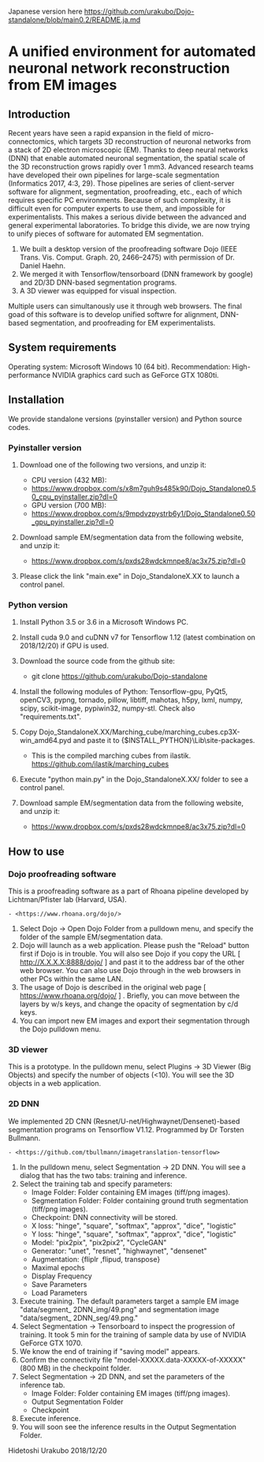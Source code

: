 Japanese version here
<https://github.com/urakubo/Dojo-standalone/blob/main0.2/README.ja.md>

# A unified environment for automated neuronal network reconstruction from EM images

## Introduction
Recent years have seen a rapid expansion in the field of micro-connectomics, which targets 3D reconstruction of neuronal networks from a stack of 2D electron microscopic (EM). Thanks to deep neural networks (DNN) that enable automated neuronal segmentation, the spatial scale of the 3D reconstruction grows rapidly over 1 mm3. Advanced research teams have developed their own pipelines for large-scale segmentation (Informatics 2017, 4:3, 29). Those pipelines are series of client-server software for alignment, segmentation, proofreading, etc., each of which requires specific PC environments. Because of such complexity, it is difficult even for computer experts to use them, and impossible for experimentalists. This makes a serious divide between the advanced and general experimental laboratories.
   To bridge this divide, we are now trying to unify pieces of software for automated EM segmentation. 
1.	We built a desktop version of the proofreading software Dojo (IEEE Trans. Vis. Comput. Graph. 20, 2466–2475) with permission of Dr. Daniel Haehn.
2.	We merged it with Tensorflow/tensorboard (DNN framework by google) and 2D/3D DNN-based segmentation programs. 
3.	A 3D viewer was equipped for visual inspection. 

Multiple users can simultanously use it through web browsers. The final goad of this software is to develop unified softwre for alignment, DNN-based segmentation, and proofreading for EM experimentalists.

## System requirements
Operating system: Microsoft Windows 10 (64 bit).
Recommendation: High-performance NVIDIA graphics card such as GeForce GTX 1080ti.

## Installation
We provide standalone versions (pyinstaller version) and Python source codes.

### Pyinstaller version 

1.	Download one of the following two versions, and unzip it:
	- CPU version (432 MB): 
   	- <https://www.dropbox.com/s/x8m7guh9s485k90/Dojo_Standalone0.50_cpu_pyinstaller.zip?dl=0>
   	- GPU version (700 MB):
   	- <https://www.dropbox.com/s/9mpdvzpystrb6y1/Dojo_Standalone0.50_gpu_pyinstaller.zip?dl=0>

2.	Download sample EM/segmentation data from the following website, and unzip it:
   	- <https://www.dropbox.com/s/pxds28wdckmnpe8/ac3x75.zip?dl=0>

3.	Please click the link "main.exe" in Dojo_StandaloneX.XX to launch a control panel.


### Python version 
1.	Install Python 3.5 or 3.6 in a Microsoft Windows PC.
2.	Install cuda 9.0 and cuDNN v7 for Tensorflow 1.12 (latest combination on 2018/12/20) if GPU is used.
3.	Download the source code from the github site:
   	- git clone https://github.com/urakubo/Dojo-standalone
4. Install the following modules of Python: Tensorflow-gpu, PyQt5, openCV3, pypng, tornado, pillow, 
libtiff, mahotas, h5py, lxml, numpy, scipy, scikit-image, pypiwin32, numpy-stl. Check also "requirements.txt". 
5. Copy Dojo_StandaloneX.XX/Marching_cube/marching_cubes.cp3X-win_amd64.pyd and paste it to {$INSTALL_PYTHON}\Lib\site-packages.

	- This is the compiled marching cubes from ilastik. https://github.com/ilastik/marching_cubes

6. Execute "python main.py" in the Dojo_StandaloneX.XX/ folder to see a control panel.

7. Download sample EM/segmentation data from the following website, and unzip it:
   	- https://www.dropbox.com/s/pxds28wdckmnpe8/ac3x75.zip?dl=0


## How to use
### Dojo proofreading software
This is a proofreading software as a part of Rhoana pipeline developed by Lichtman/Pfister lab (Harvard, USA).

	- <https://www.rhoana.org/dojo/>
1. Select Dojo -> Open Dojo Folder from a pulldown menu, and specify the folder of the sample EM/segmentation data.
2. Dojo will launch as a web application. Please push the "Reload" button first if Dojo is in trouble. You will also see Dojo if you copy the URL [ http://X.X.X.X:8888/dojo/ ] and past it to the address bar of the other web browser. You can also use Dojo through in the  web browsers in other PCs within the same LAN.
3.	The usage of Dojo is described in the original web page [ https://www.rhoana.org/dojo/ ] . Briefly, you can move between the layers by w/s keys, and change the opacity of segmentation by c/d keys.
4.	You can import new EM images and export their segmentation through the Dojo pulldown menu. 


### 3D viewer
This is a prototype. In the pulldown menu, select Plugins -> 3D Viewer (Big Objects) and specify the number of objects (<10). You will see the 3D objects in a web application.


### 2D DNN
We implemented 2D CNN (Resnet/U-net/Highwaynet/Densenet)-based segmentation programs on Tensorflow V1.12. Programmed by Dr Torsten Bullmann.

	- <https://github.com/tbullmann/imagetranslation-tensorflow>

1.	In the pulldown menu, select Segmentation -> 2D DNN. You will see a dialog that has the two tabs: training and inference.
2.	Select the training tab and specify parameters:
	- Image Folder:	Folder containing EM images (tiff/png images).
	- Segmentation Folder: Folder containing ground truth segmentation (tiff/png images).
	- Checkpoint:	DNN connectivity will be stored.
	- X loss:	"hinge", "square", "softmax", "approx", "dice", "logistic"
	- Y loss:	"hinge", "square", "softmax", "approx", "dice", "logistic"
	- Model:	"pix2pix", "pix2pix2", "CycleGAN"
	- Generator:	"unet", "resnet", "highwaynet", "densenet"
	- Augmentation:	{fliplr  ,flipud, transpose} 
	- Maximal epochs
	- Display Frequency
	- Save Parameters
	- Load Parameters
3. Execute training. The default parameters target a sample EM image "data/segment_ 2DNN_img/49.png" and segmentation image "data/segment_ 2DNN_seg/49.png."
4. Select Segmentation -> Tensorboard to inspect the progression of training. It took 5 min for the training of sample data by use of NVIDIA GeForce GTX 1070.
5. We know the end of training if "saving model" appears.
6. Confirm the connectivity file "model-XXXXX.data-XXXXX-of-XXXXX" (800 MB) in the checkpoint folder. 
9. Select Segmentation -> 2D DNN, and set the parameters of the inference tab.
	- Image Folder:	Folder containing EM images (tiff/png images).
   	- Output Segmentation Folder 
	- Checkpoint 
10. Execute inference.
11. You will soon see the inference results in the Output Segmentation Folder.

Hidetoshi Urakubo
2018/12/20
